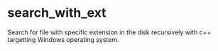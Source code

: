 # search_with_ext
Search for file with specific extension in the disk recursively with c++ targetting Windows operating system.
